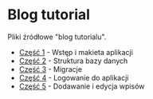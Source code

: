 Blog tutorial
=============

Pliki źródłowe "blog tutorialu".

* [Część 1](http://www.codeigniter.org.pl/blog-tutorial-czesc-1/) - Wstęp i makieta aplikacji
* [Część 2](http://www.codeigniter.org.pl/blog-tutorial-czesc-2/) - Struktura bazy danych
* [Część 3](http://www.codeigniter.org.pl/blog-tutorial-czesc-3/) - Migracje
* [Część 4](http://www.codeigniter.org.pl/blog-tutorial-czesc-4/) - Logowanie do aplikacji
* [Część 5](http://www.codeigniter.org.pl/blog-tutorial-czesc-5/) - Dodawanie i edycja wpisów